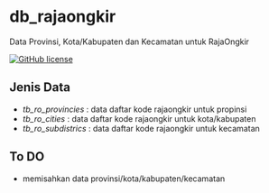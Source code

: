 # db_rajaongkir
Data Provinsi, Kota/Kabupaten dan Kecamatan untuk RajaOngkir

[![GitHub license](https://img.shields.io/badge/license-MIT-blue.svg)](LICENSE)

## Jenis Data
- *tb_ro_provincies* : data daftar kode rajaongkir untuk propinsi
- *tb_ro_cities* : data daftar kode rajaongkir untuk kota/kabupaten
- *tb_ro_subdistrics* : data daftar kode rajaongkir untuk kecamatan

## To DO
- memisahkan data provinsi/kota/kabupaten/kecamatan
